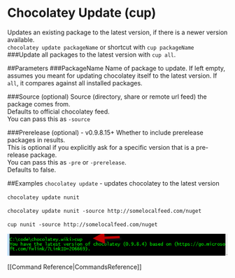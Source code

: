 # Chocolatey Update (cup)
Updates an existing package to the latest version, if there is a newer version available.  
`chocolatey update packageName` or shortcut with 
`cup packageName`  
###Update all packages to the latest version with `cup all`.  
  
##Parameters
###PackageName
Name of package to update. If left empty, assumes you meant for updating chocolatey itself to the latest version. If `all`, it compares against all installed packages.  
  
###Source (optional) 
Source (directory, share or remote url feed) the package comes from.  
Defaults to official chocolatey feed.  
You can pass this as `-source` 
  
###Prerelease (optional) - v0.9.8.15+
Whether to include prerelease packages in results.  
This is optional if you explicitly ask for a specific version that is a pre-release package.  
You can pass this as `-pre` or `-prerelease`.  
Defaults to false.  
  
##Examples
`chocolatey update` - updates chocolatey to the latest version  
  
`chocolatey update nunit`  
  
`chocolatey update nunit -source http://somelocalfeed.com/nuget`  
  
`cup nunit -source http://somelocalfeed.com/nuget`  
  
![cup in action](images/cup.png "cup in action")  
  
[[Command Reference|CommandsReference]]
